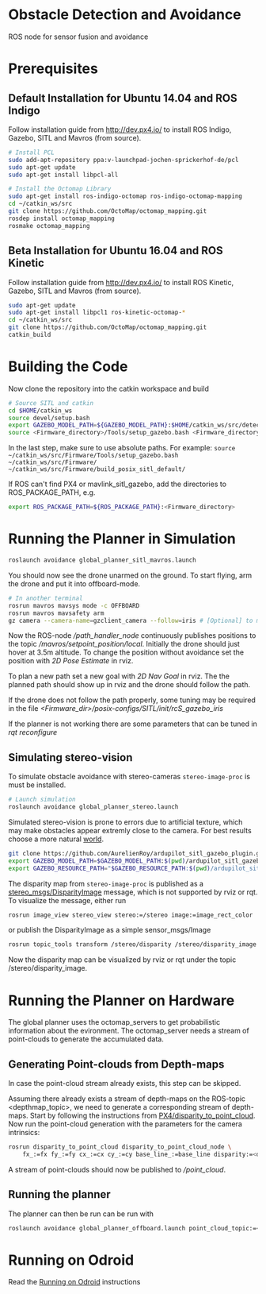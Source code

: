 # Obstacle Detection and Avoidance
ROS node for sensor fusion and avoidance

# Prerequisites

## Default Installation for Ubuntu 14.04 and ROS Indigo

Follow installation guide from http://dev.px4.io/ to install ROS Indigo, Gazebo, SITL and Mavros (from source).

```bash
# Install PCL
sudo add-apt-repository ppa:v-launchpad-jochen-sprickerhof-de/pcl
sudo apt-get update
sudo apt-get install libpcl-all
```

```bash
# Install the Octomap Library
sudo apt-get install ros-indigo-octomap ros-indigo-octomap-mapping
cd ~/catkin_ws/src
git clone https://github.com/OctoMap/octomap_mapping.git
rosdep install octomap_mapping
rosmake octomap_mapping
```

## Beta Installation for Ubuntu 16.04 and ROS Kinetic

Follow installation guide from http://dev.px4.io/ to install ROS Kinetic, Gazebo, SITL and Mavros (from source).

```bash
sudo apt-get update
sudo apt-get install libpcl1 ros-kinetic-octomap-*
cd ~/catkin_ws/src
git clone https://github.com/OctoMap/octomap_mapping.git
catkin_build
```

# Building the Code

Now clone the repository into the catkin workspace and build
```bash
# Source SITL and catkin
cd $HOME/catkin_ws
source devel/setup.bash
export GAZEBO_MODEL_PATH=${GAZEBO_MODEL_PATH}:$HOME/catkin_ws/src/detection/models
source <Firmware_directory>/Tools/setup_gazebo.bash <Firmware_directory> <Firmware_directory>/<build_directory>
```

In the last step, make sure to use absolute paths. For example: 
`source ~/catkin_ws/src/Firmware/Tools/setup_gazebo.bash ~/catkin_ws/src/Firmware/ ~/catkin_ws/src/Firmware/build_posix_sitl_default/`


If ROS can't find PX4 or mavlink_sitl_gazebo, add the directories to ROS_PACKAGE_PATH, e.g.
```bash
export ROS_PACKAGE_PATH=${ROS_PACKAGE_PATH}:<Firmware_directory>
``` 

# Running the Planner in Simulation

```bash
roslaunch avoidance global_planner_sitl_mavros.launch
```

You should now see the drone unarmed on the ground. To start flying, arm the drone and put it into offboard-mode.

```bash
# In another terminal
rosrun mavros mavsys mode -c OFFBOARD 
rosrun mavros mavsafety arm 
gz camera --camera-name=gzclient_camera --follow=iris # [Optional] to make Gazebo follow the drone
```

Now the ROS-node */path_handler_node* continuously publishes positions to the topic */mavros/setpoint_position/local*.
Initially the drone should just hover at 3.5m altitude. 
To change the position without avoidance set the position with *2D Pose Estimate* in rviz.

To plan a new path set a new goal with *2D Nav Goal* in rviz. The the planned path should show up in rviz and the drone should follow the path.

If the drone does not follow the path properly, some tuning may be required in the file 
*<Firmware_dir>/posix-configs/SITL/init/rcS_gazebo_iris*

If the planner is not working there are some parameters that can be tuned in *rqt reconfigure*


## Simulating stereo-vision
To simulate obstacle avoidance with stereo-cameras `stereo-image-proc` is must be installed.
```bash
# Launch simulation
roslaunch avoidance global_planner_stereo.launch
```
Simulated stereo-vision is prone to errors due to artificial texture, which may make obstacles appear extremly close to the camera. For best results choose a more natural [world](https://github.com/AurelienRoy/ardupilot_sitl_gazebo_plugin/tree/master/ardupilot_sitl_gazebo_plugin/worlds/outdoor_village).
```bash
git clone https://github.com/AurelienRoy/ardupilot_sitl_gazebo_plugin.git
export GAZEBO_MODEL_PATH=$GAZEBO_MODEL_PATH:$(pwd)/ardupilot_sitl_gazebo_plugin/ardupilot_sitl_gazebo_plugin/meshes/meshes_outdoor
export GAZEBO_RESOURCE_PATH="$GAZEBO_RESOURCE_PATH:$(pwd)/ardupilot_sitl_gazebo_plugin/ardupilot_sitl_gazebo_plugin" 
```
 
The disparity map from `stereo-image-proc` is published as a
[stereo_msgs/DisparityImage](http://docs.ros.org/api/stereo_msgs/html/msg/DisparityImage.html) message, which is not supported by rviz or rqt. To visualize the message, either run
```bash
rosrun image_view stereo_view stereo:=/stereo image:=image_rect_color
```
or publish the DisparityImage as a simple sensor_msgs/Image 
```bash
rosrun topic_tools transform /stereo/disparity /stereo/disparity_image sensor_msgs/Image 'm.image'
```
Now the disparity map can be visualized by rviz or rqt under the topic /stereo/disparity_image.


# Running the Planner on Hardware

The global planner uses the octomap_servers to get probabilistic information about the evironment.
The octomap_server needs a stream of point-clouds to generate the accumulated data.

## Generating Point-clouds from Depth-maps

In case the point-cloud stream already exists, this step can be skipped.

Assuming there already exists a stream of depth-maps on the ROS-topic <depthmap_topic>, we need to generate a corresponding stream of depth-maps.
Start by following the instructions from [PX4/disparity_to_point_cloud](https://github.com/PX4/disparity_to_point_cloud).
Now run the point-cloud generation with the parameters for the camera intrinsics:

```bash
rosrun disparity_to_point_cloud disparity_to_point_cloud_node \
    fx_:=fx fy_:=fy cx_:=cx cy_:=cy base_line_:=base_line disparity:=<depthmap_topic>
```

A stream of point-clouds should now be published to */point_cloud*.

## Running the planner

The planner can then be run can be run with

```bash
roslaunch avoidance global_planner_offboard.launch point_cloud_topic:=<point_cloud_topic>
```  

# Running on Odroid

Read the [Running on Odroid](https://github.com/PX4/avoidance/blob/master/resource/odroid/) instructions